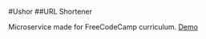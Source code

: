 #Ushor
##URL Shortener

Microservice made for FreeCodeCamp curriculum.
[Demo](https://ushor.herokuapp.com/)

